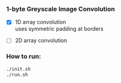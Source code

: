 
### 1-byte Greyscale Image Convolution

- [x] 1D array convolution  
    uses symmetric padding at borders

- [ ] 2D array convolution

### How to run:

```bash
./init.sh
./run.sh
```
